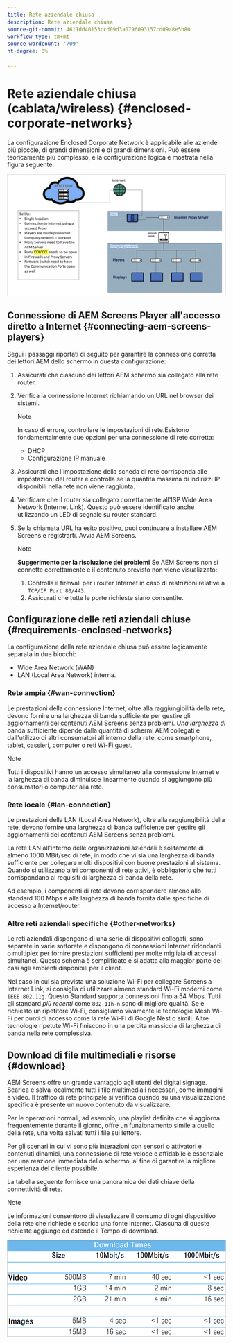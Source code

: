 ```yaml
---
title: Rete aziendale chiusa
description: Rete aziendale chiusa
source-git-commit: 4611dd40153ccd09d3a0796093157cd09a8e5b80
workflow-type: tm+mt
source-wordcount: '709'
ht-degree: 0%

---
```



# Rete aziendale chiusa (cablata/wireless) {#enclosed-corporate-networks}

La configurazione Enclosed Corporate Network è applicabile alle aziende più piccole, di grandi dimensioni e di grandi dimensioni. Può essere teoricamente più complesso, e la configurazione logica è mostrata nella figura seguente.

![](/help/using/assets/enclosed-network-1.png)


## Connessione di AEM Screens Player all&#39;accesso diretto a Internet {#connecting-aem-screens-players}

Segui i passaggi riportati di seguito per garantire la connessione corretta dei lettori AEM dello schermo in questa configurazione:

1. Assicurati che ciascuno dei lettori AEM schermo sia collegato alla rete router.
1. Verifica la connessione Internet richiamando un URL nel browser dei sistemi.

   >[!NOTE]
   >In caso di errore, controllare le impostazioni di rete.Esistono fondamentalmente due opzioni per una connessione di rete corretta:
   >* DHCP
   >* Configurazione IP manuale


1. Assicurati che l&#39;impostazione della scheda di rete corrisponda alle impostazioni del router e controlla se la quantità massima di indirizzi IP disponibili nella rete non viene raggiunta.

1. Verificare che il router sia collegato correttamente all&#39;ISP Wide Area Network (Internet Link). Questo può essere identificato anche utilizzando un LED di segnale su router standard.
1. Se la chiamata URL ha esito positivo, puoi continuare a installare AEM Screens e registrarti. Avvia AEM Screens.

   >[!NOTE]
   >**Suggerimento per la risoluzione dei problemi**
   >Se AEM Screens non si connette correttamente e il contenuto previsto non viene visualizzato:
   >
   >1. Controlla il firewall per i router Internet in caso di restrizioni relative a `TCP/IP Port 80/443`.
   >1. Assicurati che tutte le porte richieste siano consentite.


## Configurazione delle reti aziendali chiuse {#requirements-enclosed-networks}

La configurazione della rete aziendale chiusa può essere logicamente separata in due blocchi:

* Wide Area Network (WAN)
* LAN (Local Area Network) interna.

### Rete ampia {#wan-connection}

Le prestazioni della connessione Internet, oltre alla raggiungibilità della rete, devono fornire una larghezza di banda sufficiente per gestire gli aggiornamenti dei contenuti AEM Screens senza problemi.
*Una larghezza di* banda sufficiente dipende dalla quantità di schermi AEM collegati e dall&#39;utilizzo di altri consumatori all&#39;interno della rete, come smartphone, tablet, cassieri, computer o reti Wi-Fi guest.

>[!NOTE]
>
>Tutti i dispositivi hanno un accesso simultaneo alla connessione Internet e la larghezza di banda diminuisce linearmente quando si aggiungono più consumatori o computer alla rete.

### Rete locale {#lan-connection}

Le prestazioni della LAN (Local Area Network), oltre alla raggiungibilità della rete, devono fornire una larghezza di banda sufficiente per gestire gli aggiornamenti dei contenuti AEM Screens senza problemi.

La rete LAN all&#39;interno delle organizzazioni aziendali è solitamente di almeno 1000 MBit/sec di rete, in modo che vi sia una larghezza di banda sufficiente per collegare molti dispositivi con buone prestazioni al sistema. Quando si utilizzano altri componenti di rete attivi, è obbligatorio che tutti corrispondano ai requisiti di larghezza di banda della rete.

Ad esempio, i componenti di rete devono corrispondere almeno allo standard 100 Mbps e alla larghezza di banda fornita dalle specifiche di accesso a Internet/router.

### Altre reti aziendali specifiche {#other-networks}

Le reti aziendali dispongono di una serie di dispositivi collegati, sono separate in varie sottorete e dispongono di connessioni Internet ridondanti o multiplex per fornire prestazioni sufficienti per molte migliaia di accessi simultanei.
Questo schema è semplificato e si adatta alla maggior parte dei casi agli ambienti disponibili per il client.

Nel caso in cui sia prevista una soluzione Wi-Fi per collegare Screens a Internet Link, si consiglia di utilizzare almeno standard Wi-Fi moderni come `IEEE 802.11g`. Questo Standard supporta connessioni fino a 54 Mbps. Tutti gli standard *più recenti* come `802.11h-n` sono di migliore qualità. Se è richiesto un ripetitore Wi-Fi, consigliamo vivamente le tecnologie Mesh Wi-Fi per punti di accesso come la rete Wi-Fi di Google Nest o simili.
Altre tecnologie ripetute Wi-Fi finiscono in una perdita massiccia di larghezza di banda nella rete complessiva.

## Download di file multimediali e risorse {#download}

AEM Screens offre un grande vantaggio agli utenti del digital signage. Scarica e salva localmente tutti i file multimediali necessari, come immagini e video. Il traffico di rete principale si verifica quando su una visualizzazione specifica è presente un nuovo contenuto da visualizzare.

Per le operazioni normali, ad esempio, una playlist definita che si aggiorna frequentemente durante il giorno, offre un funzionamento simile a quello della rete, una volta salvati tutti i file sul lettore.

Per gli scenari in cui vi sono più interazioni con sensori o attivatori e contenuti dinamici, una connessione di rete veloce e affidabile è essenziale per una reazione immediata dello schermo, al fine di garantire la migliore esperienza del cliente possibile.

La tabella seguente fornisce una panoramica dei dati chiave della connettività di rete.

>[!NOTE]
>Le informazioni consentono di visualizzare il consumo di ogni dispositivo della rete che richiede e scarica una fonte Internet. Ciascuna di queste richieste aggiunge ed estende il Tempo di download.

![](/help/using/assets/enclosed-network-download.png)
